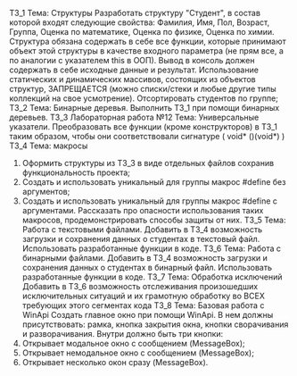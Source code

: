ТЗ_1
Тема: Структуры
Разработать структуру "Студент", в состав которой входят следующие свойства: Фамилия, Имя, Пол, Возраст, Группа, Оценка по математике, Оценка по физике, Оценка по химии. 
Структура обязана содержать в себе все функции, которые принимают объект этой структуры в качестве входного параметра (не прям все, а по аналогии с указателем this в ООП). 
Вывод в консоль должен содержать в себе исходные данные и результат. Использование статических и динамических массивов, состоящих из объектов структур, ЗАПРЕЩАЕТСЯ (можно списки/стеки и любые другие типы коллекций на свое усмотрение).
Отсортировать студентов по группе;
ТЗ_2
Тема: Бинарные деревья.
Выполнить ТЗ_1 при помощи бинарных деревьев.
ТЗ_3
Лабораторная работа №12
Тема: Универсальные указатели.
Преобразовать все функции (кроме конструкторов) в ТЗ_1 таким образом, чтобы они соответствовали сигнатуре ( void* ()(void*) )
ТЗ_4
Тема: макросы
1. Оформить структуры из ТЗ_3 в виде отдельных файлов сохранив функциональность проекта;
2. Создать и использовать уникальный для группы макрос #define без аргументов;
3. Создать и использовать уникальный для группы макрос #define с аргументами. Рассказать про опасности использования таких макросов, продемонстрировать способы защиты от них.
ТЗ_5
Тема: Работа с текстовыми файлами.
Добавить в ТЗ_4 возможность загрузки и сохранения данных о студентах в текстовый файл. Использовать разработанные функции в коде.
ТЗ_6
Тема: Работа с бинарными файлами.
Добавить в ТЗ_4 возможность загрузки и сохранения данных о студентах в бинарный файл. Использовать разработанные функции в коде.
ТЗ_7
Тема: Обработка исключений
Добавить в ТЗ_6 возможность отслеживания произошедших исключительных ситуаций и их грамотную обработку во ВСЕХ требующих этого сегментах кода
ТЗ_8
Тема: Базовая работа с WinApi
Создать главное окно при помощи WinApi. В нем должны присутствовать: рамка, кнопка закрытия окна, кнопки сворачивания и разворачивания. Внутри должно быть три кнопки: 
1. Открывает модальное окно с сообщением (MessageBox);
2. Открывает немодальное окно с сообщением (MessageBox);
3. Открывает несколько окон сразу (MessageBox).


